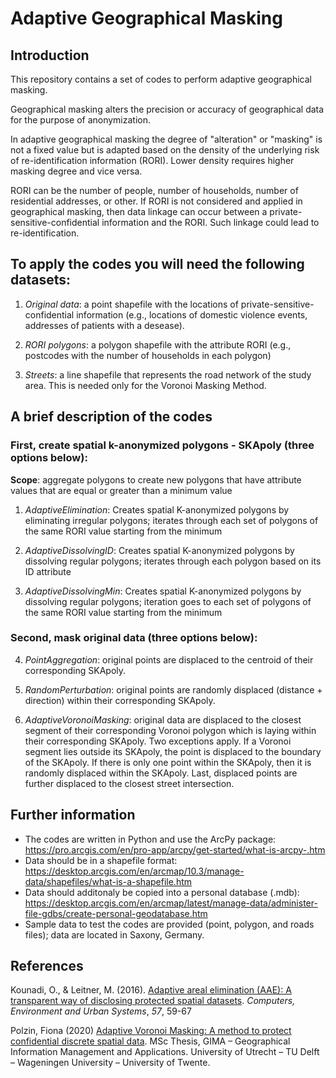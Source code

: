# Adaptive Geographical Masking

## Introduction

This repository contains a set of codes to perform adaptive geographical masking.

Geographical masking alters the precision or accuracy of geographical data for the purpose of anonymization.

In adaptive geographical masking the degree of &quot;alteration&quot; or &quot;masking&quot; is not a fixed value but is adapted based on the density of the underlying risk of re-identification information (RORI). Lower density requires higher masking degree and vice versa.

RORI can be the number of people, number of households, number of residential addresses, or other. If RORI is not considered and applied in geographical masking, then data linkage can occur between a private-sensitive-confidential information and the RORI. Such linkage could lead to re-identification.

## To apply the codes you will need the following datasets:
1. _Original data_: a point shapefile with the locations of private-sensitive-confidential information (e.g., locations of domestic violence events, addresses of patients with a desease).

2. _RORI polygons_: a polygon shapefile with the attribute RORI (e.g., postcodes with the number of households in each polygon)

3. _Streets_: a line shapefile that represents the road network of the study area. This is needed only for the Voronoi Masking Method.


## A brief description of the codes

### First, create spatial k-anonymized polygons - SKApoly (three options below):
**Scope**: aggregate polygons to create new polygons that have attribute values that are equal or greater than a minimum value

1. _AdaptiveElimination_: Creates spatial K-anonymized polygons by eliminating irregular polygons; iterates through each set of polygons of the same RORI value starting from the minimum

2. _AdaptiveDissolvingID_: Creates spatial K-anonymized polygons by dissolving regular polygons; iterates through each polygon based on its ID attribute

3. _AdaptiveDissolvingMin_: Creates spatial K-anonymized polygons by dissolving regular polygons; iteration goes to each set of polygons of the same RORI value starting from the minimum

### Second, mask original data (three options below):
4. _PointAggregation_: original points are displaced to the centroid of their corresponding SKApoly.

5. _RandomPerturbation_: original points are randomly displaced (distance + direction) within their corresponding SKApoly.

6. _AdaptiveVoronoiMasking_: original data are displaced to the closest segment of their corresponding Voronoi polygon which is laying within their corresponding SKApoly. Two exceptions apply. If a Voronoi segment lies outside its SKApoly, the point is displaced to the boundary of the SKApoly. If there is only one point within the SKApoly, then it is randomly displaced within the SKApoly. Last, displaced points are further displaced to the closest street intersection.

## Further information
- The codes are written in Python and use the ArcPy package: https://pro.arcgis.com/en/pro-app/arcpy/get-started/what-is-arcpy-.htm
- Data should be in a shapefile format: https://desktop.arcgis.com/en/arcmap/10.3/manage-data/shapefiles/what-is-a-shapefile.htm 
- Data should additonaly be copied into a personal database (.mdb): https://desktop.arcgis.com/en/arcmap/latest/manage-data/administer-file-gdbs/create-personal-geodatabase.htm
- Sample data to test the codes are provided (point, polygon, and roads files); data are located in Saxony, Germany.

## References

Kounadi, O., &amp; Leitner, M. (2016). [Adaptive areal elimination (AAE): A transparent way of disclosing protected spatial datasets](https://www.sciencedirect.com/science/article/pii/S0198971516300047). _Computers, Environment and Urban Systems_, _57_, 59-67

Polzin, Fiona (2020) [Adaptive Voronoi Masking: A method to protect confidential discrete spatial data](https://studenttheses.library.uu.nl/search.php?m=course&amp;course=Geographical%20Information%20Management%20and%20Applications%20%28GIMA%29&amp;language=nl). MSc Thesis, GIMA – Geographical Information Management and Applications. University of Utrecht – TU Delft – Wageningen University – University of Twente.
